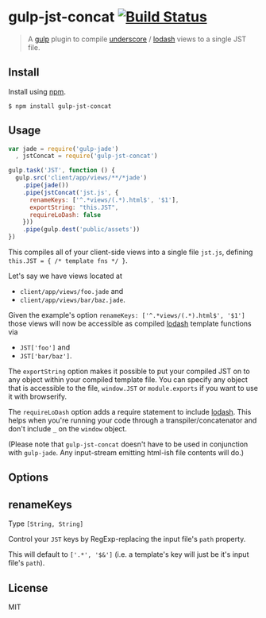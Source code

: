 # gulp-jst-concat [![Build Status](https://travis-ci.org/tambourinecoder/gulp-jst-concat.png?branch=master)](https://travis-ci.org/tambourinecoder/gulp-jst-concat)
> A [gulp](http://gulpjs.com/) plugin to compile
[underscore](http://underscorejs.org/#template) / [lodash](http://lodash.com/docs#template)
views to a single JST file.


## Install
Install using [npm](https://npmjs.org/package/gulp-jst-concat).

    $ npm install gulp-jst-concat


## Usage
```javascript
var jade = require('gulp-jade')
  , jstConcat = require('gulp-jst-concat')

gulp.task('JST', function () {
  gulp.src('client/app/views/**/*jade')
    .pipe(jade())
    .pipe(jstConcat('jst.js', {
      renameKeys: ['^.*views/(.*).html$', '$1'],
      exportString: "this.JST",
	  requireLoDash: false
    }))
    .pipe(gulp.dest('public/assets'))
})
```
This compiles all of your client-side views into a single file `jst.js`,
defining `this.JST = { /* template fns */ }`.

Let's say we have views located at
- `client/app/views/foo.jade` and
- `client/app/views/bar/baz.jade`.

Given the example's option `renameKeys: ['^.*views/(.*).html$', '$1']` those views
will now be accessible as compiled [lodash](http://lodash.com/docs#template) template functions via
- `JST['foo']` and
- `JST['bar/baz']`.

The `exportString` option makes it possible to put your compiled JST on to any object within your compiled template file. You can specify any object that is accessible to the file, `window.JST` or `module.exports` if you want to use it with browserify.

The `requireLoDash` option adds a require statement to include [lodash](https://lodash.com). This helps when you're running your code through a transpiler/concatenator and don't include `_` on the `window` object.

(Please note that `gulp-jst-concat` doesn't have to be used in conjunction with `gulp-jade`. Any input-stream emitting html-ish file contents will do.)


## Options

renameKeys
----------
Type `[String, String]`

Control your `JST` keys by RegExp-replacing the input file's `path` property.

This will default to `['.*', '$&']` (i.e. a template's key will just be it's input file's `path`).


## License
MIT
